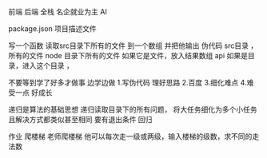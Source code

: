前端 后端 
全栈 名企就业为主   AI

package.json  项目描述文件

写一个函数  读取src目录下所有的文件  到一个数组  并把他输出
伪代码
src目录  ，所有的文件 node 目录下所有的文件
如果它是文件，放入结果数组 api 
如果是目录，进入这个目录 ，


不要等到学了好多才做事
边学边做
1.写伪代码  理好思路
2.百度
3.细化难点
4.难受一点 好成长


递归是算法的基础思想
递归读取目录下的所有问题，
将大任务细化为多个小任务  且解决方式都类似甚至相同
要有退出条件   回归


作业 爬楼梯
老师爬楼梯 他可以每次走一级或两级，输入楼梯的级数，求不同的走法数
